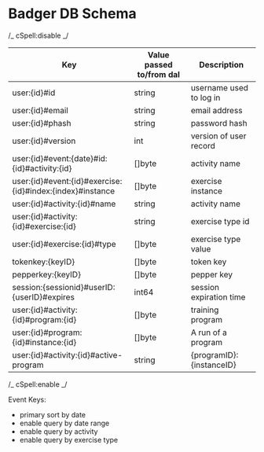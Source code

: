 # Badger DB Schema

/_ cSpell:disable _/

| Key                                                       | Value passed to/from dal | Description              |
| --------------------------------------------------------- | ------------------------ | ------------------------ |
| user:{id}#id                                              | string                   | username used to log in  |
| user:{id}#email                                           | string                   | email address            |
| user:{id}#phash                                           | string                   | password hash            |
| user:{id}#version                                         | int                      | version of user record   |
| user:{id}#event:{date}#id:{id}#activity:{id}              | []byte                   | activity name            |
| user:{id}#event:{id}#exercise:{id}#index:{index}#instance | []byte                   | exercise instance        |
| user:{id}#activity:{id}#name                              | string                   | activity name            |
| user:{id}#activity:{id}#exercise:{id}                     | string                   | exercise type id         |
| user:{id}#exercise:{id}#type                              | []byte                   | exercise type value      |
| tokenkey:{keyID}                                          | []byte                   | token key                |
| pepperkey:{keyID}                                         | []byte                   | pepper key               |
| session:{sessionid}#userID:{userID}#expires               | int64                    | session expiration time  |
| user:{id}#activity:{id}#program:{id}                      | []byte                   | training program         |
| user:{id}#program:{id}#instance:{id}                      | []byte                   | A run of a program       |
| user:{id}#activity:{id}#active-program                    | string                   | {programID}:{instanceID} |

/_ cSpell:enable _/

Event Keys:

- primary sort by date
- enable query by date range
- enable query by activity
- enable query by exercise type
